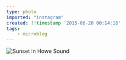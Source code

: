 ```yaml
---
type: photo
imported: "instagram"
created: !!timestamp '2015-06-20 00:14:16'
tags:
    - microblog
---
```

![Sunset in Howe Sound](/media/images/photos/2015/06/f16ed398bbc679587511477bd914d4db.jpg)

